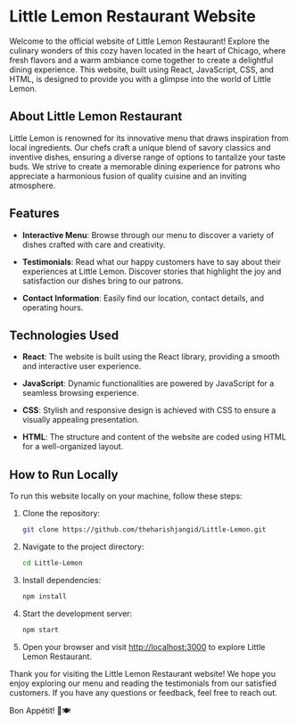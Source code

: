 # Little Lemon Restaurant Website

Welcome to the official website of Little Lemon Restaurant! Explore the culinary wonders of this cozy haven located in the heart of Chicago, where fresh flavors and a warm ambiance come together to create a delightful dining experience. This website, built using React, JavaScript, CSS, and HTML, is designed to provide you with a glimpse into the world of Little Lemon.

## About Little Lemon Restaurant

Little Lemon is renowned for its innovative menu that draws inspiration from local ingredients. Our chefs craft a unique blend of savory classics and inventive dishes, ensuring a diverse range of options to tantalize your taste buds. We strive to create a memorable dining experience for patrons who appreciate a harmonious fusion of quality cuisine and an inviting atmosphere.

## Features

- **Interactive Menu**: Browse through our menu to discover a variety of dishes crafted with care and creativity.

- **Testimonials**: Read what our happy customers have to say about their experiences at Little Lemon. Discover stories that highlight the joy and satisfaction our dishes bring to our patrons.

- **Contact Information**: Easily find our location, contact details, and operating hours.

## Technologies Used

- **React**: The website is built using the React library, providing a smooth and interactive user experience.

- **JavaScript**: Dynamic functionalities are powered by JavaScript for a seamless browsing experience.

- **CSS**: Stylish and responsive design is achieved with CSS to ensure a visually appealing presentation.

- **HTML**: The structure and content of the website are coded using HTML for a well-organized layout.

## How to Run Locally

To run this website locally on your machine, follow these steps:

1. Clone the repository:
   ```bash
   git clone https://github.com/theharishjangid/Little-Lemon.git
   ```

2. Navigate to the project directory:
   ```bash
   cd Little-Lemon
   ```

3. Install dependencies:
   ```bash
   npm install
   ```

4. Start the development server:
   ```bash
   npm start
   ```

5. Open your browser and visit [http://localhost:3000](http://localhost:3000) to explore Little Lemon Restaurant.



Thank you for visiting the Little Lemon Restaurant website! We hope you enjoy exploring our menu and reading the testimonials from our satisfied customers. If you have any questions or feedback, feel free to reach out.

Bon Appétit! 🍋🍽️